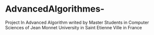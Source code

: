 # AdvancedAlgorithmes-
Project In Advanced Algorithm writed by Master Students in Computer Sciences of Jean Monnet University in Saint Etienne Ville in France
